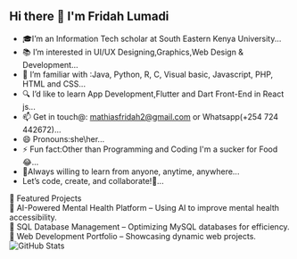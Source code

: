 ## Hi there 👋 I'm Fridah Lumadi

- 🎓I’m  an Information Tech scholar at South Eastern Kenya University...
- 📚 I’m interested in UI/UX Designing,Graphics,Web Design & Development...
- 🏡 I’m familiar with :Java, Python, R, C, Visual basic, Javascript, PHP, HTML and CSS...
- 🔍 I’d like to learn App Development,Flutter and Dart Front-End in React js...
- 📫 Get in touch@: mathiasfridah2@gmail.com or Whatsapp(+254 724 442672)...
- 😄 Pronouns:she\her...
- ⚡ Fun fact:Other than Programming and Coding I'm a sucker for Food😂...
- 🤝Always willing to learn from anyone, anytime, anywhere...
- Let’s code, create, and collaborate!🚀...

📌 Featured Projects<br>
🔹 AI-Powered Mental Health Platform – Using AI to improve mental health accessibility.<br>
🔹 SQL Database Management – Optimizing MySQL databases for efficiency. <br>
🔹 Web Development Portfolio – Showcasing dynamic web projects.<br>
![GitHub Stats](https://github-readme-stats.vercel.app/api?username=flumadi&show_icons=true&theme=radical)
